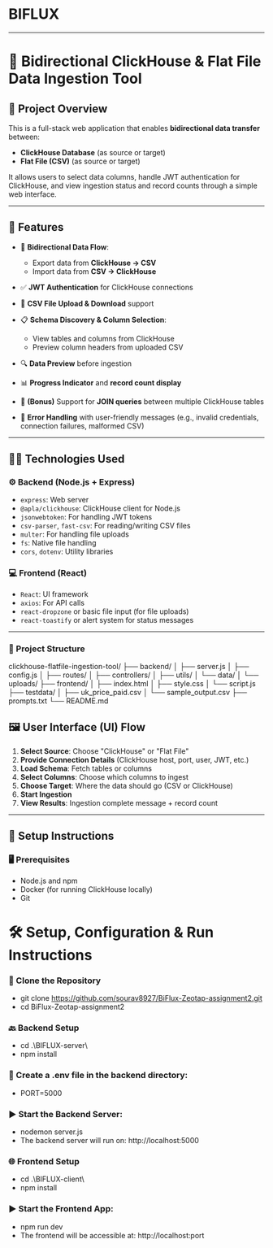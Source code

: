 # BIFLUX

---

# 🔁 Bidirectional ClickHouse & Flat File Data Ingestion Tool

## 📌 Project Overview

This is a full-stack web application that enables **bidirectional data transfer** between:

- **ClickHouse Database** (as source or target)
- **Flat File (CSV)** (as source or target)

It allows users to select data columns, handle JWT authentication for ClickHouse, and view ingestion status and record counts through a simple web interface.

---

## 🚀 Features

- 🔄 **Bidirectional Data Flow**:
  - Export data from **ClickHouse → CSV**
  - Import data from **CSV → ClickHouse**
- ✅ **JWT Authentication** for ClickHouse connections

- 📂 **CSV File Upload & Download** support

- 📋 **Schema Discovery & Column Selection**:

  - View tables and columns from ClickHouse
  - Preview column headers from uploaded CSV

- 🔍 **Data Preview** before ingestion

- 📊 **Progress Indicator** and **record count display**

- 🔁 **(Bonus)** Support for **JOIN queries** between multiple ClickHouse tables

- 🚫 **Error Handling** with user-friendly messages (e.g., invalid credentials, connection failures, malformed CSV)

---

## 🧑‍💻 Technologies Used

### ⚙️ Backend (Node.js + Express)

- `express`: Web server
- `@apla/clickhouse`: ClickHouse client for Node.js
- `jsonwebtoken`: For handling JWT tokens
- `csv-parser`, `fast-csv`: For reading/writing CSV files
- `multer`: For handling file uploads
- `fs`: Native file handling
- `cors`, `dotenv`: Utility libraries

### 💻 Frontend (React)

- `React`: UI framework
- `axios`: For API calls
- `react-dropzone` or basic file input (for file uploads)
- `react-toastify` or alert system for status messages

---

### 📂 Project Structure

clickhouse-flatfile-ingestion-tool/
├── backend/
│ ├── server.js
│ ├── config.js
│ ├── routes/
│ ├── controllers/
│ ├── utils/
│ └── data/
│ └── uploads/
├── frontend/
│ ├── index.html
│ ├── style.css
│ └── script.js
├── testdata/
│ ├── uk_price_paid.csv
│ └── sample_output.csv
├── prompts.txt
└── README.md

## 🖼️ User Interface (UI) Flow

1. **Select Source**: Choose "ClickHouse" or "Flat File"
2. **Provide Connection Details** (ClickHouse host, port, user, JWT, etc.)
3. **Load Schema**: Fetch tables or columns
4. **Select Columns**: Choose which columns to ingest
5. **Choose Target**: Where the data should go (CSV or ClickHouse)
6. **Start Ingestion**
7. **View Results**: Ingestion complete message + record count

---

## 🔧 Setup Instructions

### 🖥️ Prerequisites

- Node.js and npm
- Docker (for running ClickHouse locally)
- Git

# 🛠️ Setup, Configuration & Run Instructions

### 📁 Clone the Repository

- git clone https://github.com/sourav8927/BiFlux-Zeotap-assignment2.git
- cd BiFlux-Zeotap-assignment2

### 🔙 Backend Setup

- cd .\BIFLUX-server\
- npm install

### 📄 Create a .env file in the backend directory:

- PORT=5000

### ▶️ Start the Backend Server:

- nodemon server.js
- The backend server will run on: http://localhost:5000

### 🌐 Frontend Setup

- cd .\BIFLUX-client\
- npm install

### ▶️ Start the Frontend App:

- npm run dev
- The frontend will be accessible at: http://localhost:port
